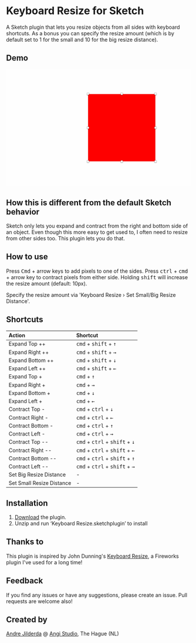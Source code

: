 # Keyboard Resize for Sketch
A Sketch plugin that lets you resize objects from all sides with keyboard shortcuts. As a bonus you can specify the resize amount (which is by default set to 1 for the small and 10 for the big resize distance).

## Demo
![Using Keyboard Resize](demo-keyboard-resize.gif)

## How this is different from the default Sketch behavior
Sketch only lets you expand and contract from the right and bottom side of an object. Even though this more easy to get used to, I often need to resize from other sides too. This plugin lets you do that.

## How to use
Press <kbd>Cmd</kbd> + arrow keys to add pixels to one of the sides. Press <kbd>ctrl</kbd> + <kbd>cmd</kbd> + arrow key to contract pixels from either side. Holding <kbd>shift</kbd> will increase the resize amount (default: 10px).

Specify the resize amount via 'Keyboard Resize › Set Small/Big Resize Distance'.

## Shortcuts
| Action     | Shortcut |
| :------- | :---- |
| Expand Top ++ | <kbd>cmd</kbd> + <kbd>shift</kbd> + <kbd>↑</kbd> |
| Expand Right ++ | <kbd>cmd</kbd> + <kbd>shift</kbd> + <kbd>→</kbd> |
| Expand Bottom ++ | <kbd>cmd</kbd> + <kbd>shift</kbd> + <kbd>↓</kbd> |
| Expand Left ++ | <kbd>cmd</kbd> + <kbd>shift</kbd> + <kbd>←</kbd> |
| Expand Top + | <kbd>cmd</kbd> + <kbd>↑</kbd> |
| Expand Right + | <kbd>cmd</kbd> + <kbd>→</kbd> |
| Expand Bottom + | <kbd>cmd</kbd> + <kbd>↓</kbd> |
| Expand Left + | <kbd>cmd</kbd> + <kbd>←</kbd> |
| Contract Top - | <kbd>cmd</kbd> + <kbd>ctrl</kbd> + <kbd>↓</kbd> |
| Contract Right - | <kbd>cmd</kbd> + <kbd>ctrl</kbd> + <kbd>←</kbd> |
| Contract Bottom - | <kbd>cmd</kbd> + <kbd>ctrl</kbd> + <kbd>↑</kbd> |
| Contract Left - | <kbd>cmd</kbd> + <kbd>ctrl</kbd> + <kbd>→</kbd> |
| Contract Top -- | <kbd>cmd</kbd> + <kbd>ctrl</kbd> + <kbd>shift</kbd> + <kbd>↓</kbd> |
| Contract Right -- | <kbd>cmd</kbd> + <kbd>ctrl</kbd> + <kbd>shift</kbd> + <kbd>←</kbd> |
| Contract Bottom -- | <kbd>cmd</kbd> + <kbd>ctrl</kbd> + <kbd>shift</kbd> + <kbd>↑</kbd> |
| Contract Left -- | <kbd>cmd</kbd> + <kbd>ctrl</kbd> + <kbd>shift</kbd> + <kbd>→</kbd> |
| Set Big Resize Distance | - |
| Set Small Resize Distance | - |

## Installation
 1. [Download](https://github.com/ANGIstudio/Keyboard-Resize/archive/master.zip) the plugin.
 2. Unzip and run ‘Keyboard Resize.sketchplugin’ to install

## Thanks to
This plugin is inspired by John Dunning's [Keyboard Resize](http://johndunning.com/fireworks/about/KeyboardResize), a Fireworks plugin I've used for a long time!

## Feedback
If you find any issues or have any suggestions, please create an issue. Pull requests are welcome also!

## Created by
[Andre Jilderda](https://github.com/ajilderda) @ [Angi Studio](http://www.angistudio.com), The Hague (NL)
